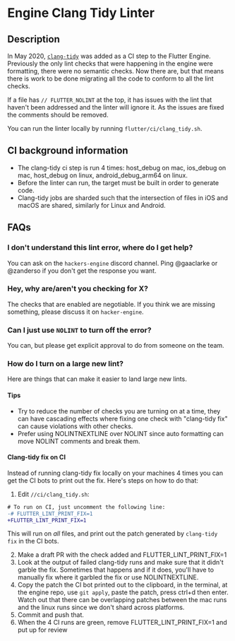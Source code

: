 # Engine Clang Tidy Linter

## Description

In May 2020, [`clang-tidy`](https://clang.llvm.org/extra/clang-tidy/) was added as a CI step to the Flutter Engine.  Previously the only lint checks that were happening in the engine were formatting, there were no semantic checks.  Now there are, but that means there is work to be done migrating all the code to conform to all the lint checks.

If a file has `// FLUTTER_NOLINT` at the top, it has issues with the lint that haven't been addressed and the linter will ignore it.  As the issues are fixed the comments should be removed.

You can run the linter locally by running `flutter/ci/clang_tidy.sh`.

## CI background information

* The clang-tidy ci step is run 4 times: host_debug on mac, ios_debug on mac, host_debug on linux, android_debug_arm64 on linux.
* Before the linter can run, the target must be built in order to generate code.
* Clang-tidy jobs are sharded such that the intersection of files in iOS and macOS are shared, similarly for Linux and Android.

## FAQs

### I don't understand this lint error, where do I get help?

You can ask on the `hackers-engine` discord channel.  Ping @gaaclarke or @zanderso if you don't get the response you want.

### Hey, why are/aren't you checking for X?

The checks that are enabled are negotiable.  If you think we are missing something, please discuss it on `hacker-engine`.

### Can I just use `NOLINT` to turn off the error?

You can, but please get explicit approval to do from someone on the team.

### How do I turn on a large new lint?

Here are things that can make it easier to land large new lints.

#### Tips

* Try to reduce the number of checks you are turning on at a time, they can have cascading effects where fixing one check with "clang-tidy fix" can cause violations with other checks.
* Prefer using NOLINTNEXTLINE over NOLINT since auto formatting can move NOLINT comments and break them.

#### Clang-tidy fix on CI

Instead of running clang-tidy fix locally on your machines 4 times you can get the CI bots to print out the fix.  Here's steps on how to do that:

1. Edit `//ci/clang_tidy.sh`:
  ```diff
  # To run on CI, just uncomment the following line:
  -# FLUTTER_LINT_PRINT_FIX=1
  +FLUTTER_LINT_PRINT_FIX=1
  ```
  This will run on _all_ files, and print out the patch generated by `clang-tidy fix` in the CI bots.

2. Make a draft PR with the check added and FLUTTER_LINT_PRINT_FIX=1
3. Look at the output of failed clang-tidy runs and make sure that it didn't garble the fix.  Sometimes that happens and if it does, you'll have to manually fix where it garbled the fix or use NOLINTNEXTLINE.
4. Copy the patch the CI bot printed out to the clipboard, in the terminal, at the engine repo, use `git apply`, paste the patch, press ctrl+d then enter.  Watch out that there can be overlapping patches between the mac runs and the linux runs since we don't shard across platforms.
5. Commit and push that.
6. When the 4 CI runs are green, remove FLUTTER_LINT_PRINT_FIX=1 and put up for review
